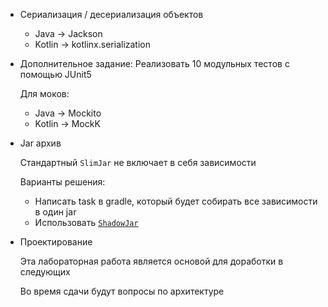 - Cериализация / десериализация объектов 
  - Java -> Jackson 
  - Kotlin -> kotlinx.serialization 


- Дополнительное задание:
  Реализовать 10 модульных тестов с помощью JUnit5

  Для моков:
  - Java -> Mockito 
  - Kotlin -> MockK


- Jar архив 
    
  Стандартный `SlimJar` не включает в себя зависимости
    
  Варианты решения:
  - Написать task в gradle, который будет собирать все зависимости в один jar
  - Использовать [`ShadowJar`](https://github.com/johnrengelman/shadow)


- Проектирование

  Эта лабораторная работа является основой для доработки в следующих

  Во время сдачи будут вопросы по архитектуре
